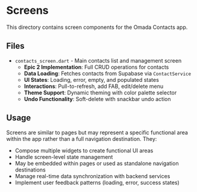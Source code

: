 # Screens

This directory contains screen components for the Omada Contacts app.

## Files

- `contacts_screen.dart` - Main contacts list and management screen
  - **Epic 2 Implementation**: Full CRUD operations for contacts
  - **Data Loading**: Fetches contacts from Supabase via `ContactService`
  - **UI States**: Loading, error, empty, and populated states
  - **Interactions**: Pull-to-refresh, add FAB, edit/delete menu
  - **Theme Support**: Dynamic theming with color palette selector
  - **Undo Functionality**: Soft-delete with snackbar undo action

## Usage

Screens are similar to pages but may represent a specific functional area within the app rather than a full navigation destination. They:

- Compose multiple widgets to create functional UI areas
- Handle screen-level state management
- May be embedded within pages or used as standalone navigation destinations
- Manage real-time data synchronization with backend services
- Implement user feedback patterns (loading, error, success states)